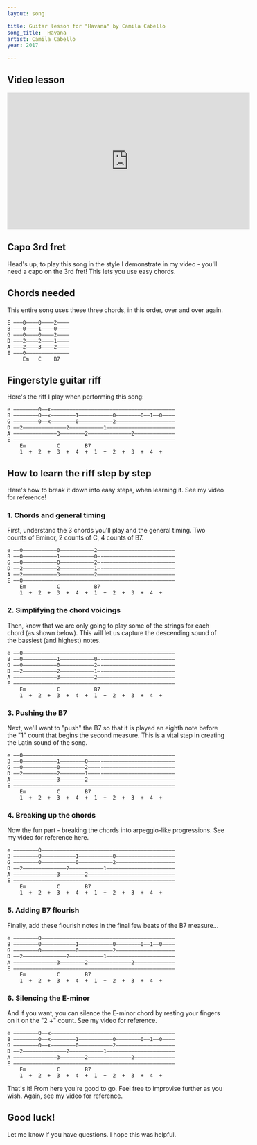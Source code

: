 ```yaml
---
layout: song

title: Guitar lesson for "Havana" by Camila Cabello
song_title:  Havana
artist: Camila Cabello
year: 2017

---
```


## Video lesson

<iframe width="560" height="315" src="https://www.youtube.com/embed/ua_VdR6t2DA?showinfo=0" frameborder="0" allowfullscreen></iframe><br />

<!-- ## PDF print-out of this lesson

If you'd like a print-friendly PDF of this lesson for offline use, view my <a href="http://playsongnotes.com/downloads/">downloads page</a>. You'll find it there! -->

## Capo 3rd fret

Head's up, to play this song in the style I demonstrate in my video - you'll need a capo on the 3rd fret! This lets you use easy chords.

## Chords needed

This entire song uses these three chords, in this order, over and over again.

    E –––0––––0––––2––––
    B –––0––––1––––0––––
    G –––0––––0––––2––––
    D –––2––––2––––1––––
    A –––2––––3––––2––––
    E –––0––––––––––––––
         Em   C    B7

## Fingerstyle guitar riff

Here's the riff I play when performing this song:

    e ––––––––0––x––––––––––––––––––––––––––––––––––––––––
    B ––––––––0––x––––––––1–––––––––––0––––––––0––1––0––––
    G ––––––––0––x––––––––0–––––––––––2–––––––––––––––––––
    D ––2––––––––––––––2–––––––––––1––––––––––––––––––––––
    A ––––––––––––––3––––––––2––––––––––––––2–––––––––––––
    E ––––––––––––––––––––––––––––––––––––––––––––––––––––
        Em          C        B7
        1  +  2  +  3  +  4  +  1  +  2  +  3  +  4  +  

## How to learn the riff step by step

Here's how to break it down into easy steps, when learning it. See my video for reference!

### 1. Chords and general timing

First, understand the 3 chords you'll play and the general timing. Two counts of Eminor, 2 counts of C, 4 counts of B7.

    e ––0–––––––––––0–––––––––––2–––––––––––––––––––––––––
    B ––0–––––––––––1–––––––––––0–-–––––––––––––––––––––––
    G ––0–––––––––––0–––––––––––2–-–––––––––––––––––––––––
    D ––2–––––––––––2–––––––––––1–-–––––––––––––––––––––––
    A ––2–––––––––––3–––––––––––2–––––––––––––––––––––––––
    E ––0–––––––––––––––––––––––––––––––––––––––––––––––––
        Em          C           B7
        1  +  2  +  3  +  4  +  1  +  2  +  3  +  4  +  

### 2. Simplifying the chord voicings

Then, know that we are only going to play some of the strings for each chord (as shown below). This will let us capture the descending sound of the bassiest (and highest) notes.

    e ––0–––––––––––––––––––––––––––––––––––––––––––––––––
    B ––0–––––––––––1–––––––––––0–-–––––––––––––––––––––––
    G ––0–––––––––––0–––––––––––2–-–––––––––––––––––––––––
    D ––2–––––––––––2–––––––––––1–-–––––––––––––––––––––––
    A ––––––––––––––3–––––––––––2–––––––––––––––––––––––––
    E ––––––––––––––––––––––––––––––––––––––––––––––––––––
        Em          C           B7
        1  +  2  +  3  +  4  +  1  +  2  +  3  +  4  +  

### 3. Pushing the B7

Next, we'll want to "push" the B7 so that it is played an eighth note before the "1" count that begins the second measure. This is a vital step in creating the Latin sound of the song.

    e ––0–––––––––––––––––––––––––––––––––––––––––––––––––
    B ––0–––––––––––1––––––––0––––-–––––––––––––––––––––––
    G ––0–––––––––––0––––––––2––––-–––––––––––––––––––––––
    D ––2–––––––––––2––––––––1––––-–––––––––––––––––––––––
    A ––––––––––––––3––––––––2––––––––––––––––––––––––––––
    E ––––––––––––––––––––––––––––––––––––––––––––––––––––
        Em          C        B7
        1  +  2  +  3  +  4  +  1  +  2  +  3  +  4  +  

### 4. Breaking up the chords

Now the fun part - breaking the chords into arpeggio-like progressions. See my video for reference here.

    e ––––––––0–––––––––––––––––––––––––––––––––––––––––––
    B ––––––––0–––––––––––1–––––––––––0–––––––––––––––––––
    G ––––––––0–––––––––––0–––––––––––2–––––––––––––––––––
    D ––2––––––––––––––2–––––––––––1––––––––––––––––––––––
    A ––––––––––––––3––––––––2––––––––––––––––––––––––––––
    E ––––––––––––––––––––––––––––––––––––––––––––––––––––
        Em          C        B7
        1  +  2  +  3  +  4  +  1  +  2  +  3  +  4  +  

### 5. Adding B7 flourish

Finally, add these flourish notes in the final few beats of the B7 measure...

    e ––––––––0–––––––––––––––––––––––––––––––––––––––––––
    B ––––––––0–––––––––––1–––––––––––0––––––––0––1––0––––
    G ––––––––0–––––––––––0–––––––––––2–––––––––––––––––––
    D ––2––––––––––––––2–––––––––––1––––––––––––––––––––––
    A ––––––––––––––3––––––––2––––––––––––––2–––––––––––––
    E ––––––––––––––––––––––––––––––––––––––––––––––––––––
        Em          C        B7
        1  +  2  +  3  +  4  +  1  +  2  +  3  +  4  +  

### 6. Silencing the E-minor

And if you want, you can silence the E-minor chord by resting your fingers on it on the "2 +" count. See my video for reference.

    e ––––––––0––x––––––––––––––––––––––––––––––––––––––––
    B ––––––––0––x––––––––1–––––––––––0––––––––0––1––0––––
    G ––––––––0––x––––––––0–––––––––––2–––––––––––––––––––
    D ––2––––––––––––––2–––––––––––1––––––––––––––––––––––
    A ––––––––––––––3––––––––2––––––––––––––2–––––––––––––
    E ––––––––––––––––––––––––––––––––––––––––––––––––––––
        Em          C        B7
        1  +  2  +  3  +  4  +  1  +  2  +  3  +  4  +  

That's it! From here you're good to go. Feel free to improvise further as you wish. Again, see my video for reference.

## Good luck!

Let me know if you have questions. I hope this was helpful.
